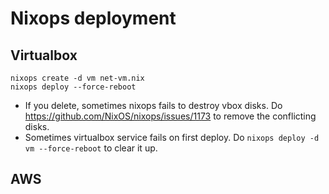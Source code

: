 # Nixops deployment

## Virtualbox

```sh-session
nixops create -d vm net-vm.nix
nixops deploy --force-reboot
```

* If you delete, sometimes nixops fails to destroy vbox disks. Do
  <https://github.com/NixOS/nixops/issues/1173> to remove the conflicting
  disks.
* Sometimes virtualbox service fails on first deploy. Do `nixops deploy -d vm
  --force-reboot` to clear it up.

## AWS
